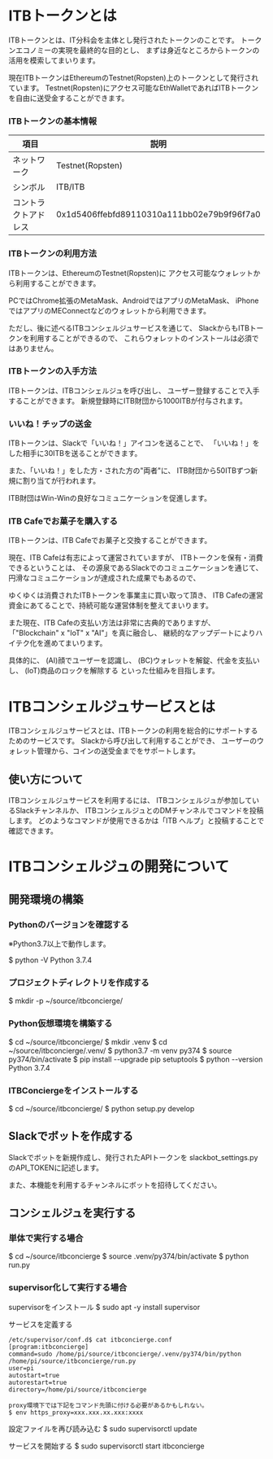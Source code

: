 ITBトークンとは
=============

ITBトークンとは、IT分科会を主体とし発行されたトークンのことです。
トークンエコノミーの実現を最終的な目的とし、
まずは身近なところからトークンの活用を模索してまいります。

現在ITBトークンはEthereumのTestnet(Ropsten)上のトークンとして発行されています。
Testnet(Ropsten)にアクセス可能なEthWalletであればITBトークンを自由に送受金することができます。

### ITBトークンの基本情報

項目 | 説明
------------- | -------------
ネットワーク | Testnet(Ropsten)
シンボル | ITB/ITB
コントラクトアドレス | 0x1d5406ffebfd89110310a111bb02e79b9f96f7a0

### ITBトークンの利用方法

ITBトークンは、EthereumのTestnet(Ropsten)に
アクセス可能なウォレットから利用することができます。

PCではChrome拡張のMetaMask、AndroidではアプリのMetaMask、
iPhoneではアプリのMEConnectなどのウォレットから利用できます。

ただし、後に述べるITBコンシェルジュサービスを通じて、
SlackからもITBトークンを利用することができるので、
これらウォレットのインストールは必須ではありません。

### ITBトークンの入手方法

ITBトークンは、ITBコンシェルジュを呼び出し、
ユーザー登録することで入手することができます。
新規登録時にITB財団から1000ITBが付与されます。

### いいね！チップの送金

ITBトークンは、Slackで「いいね！」アイコンを送ることで、
「いいね！」をした相手に30ITBを送ることができます。

また、「いいね！」をした方・された方の"両者"に、
ITB財団から50ITBずつ新規に割り当てが行われます。

ITB財団はWin-Winの良好なコミュニケーションを促進します。

### ITB Cafeでお菓子を購入する

ITBトークンは、ITB Cafeでお菓子と交換することができます。

現在、ITB Cafeは有志によって運営されていますが、
ITBトークンを保有・消費できるということは、
その源泉であるSlackでのコミュニケーションを通じて、
円滑なコミュニケーションが達成された成果でもあるので、

ゆくゆくは消費されたITBトークンを事業主に買い取って頂き、
ITB Cafeの運営資金にあてることで、持続可能な運営体制を整えてまいります。

また現在、ITB Cafeの支払い方法は非常に古典的でありますが、
「"Blockchain" x "IoT" x "AI"」を真に融合し、
継続的なアップデートによりハイテク化を進めてまいります。

具体的に、
(AI)顔でユーザーを認識し、
(BC)ウォレットを解錠、代金を支払いし、
(IoT)商品のロックを解除する
といった仕組みを目指します。

ITBコンシェルジュサービスとは
=============

ITBコンシェルジュサービスとは、ITBトークンの利用を総合的にサポートするためのサービスです。
Slackから呼び出して利用することができ、
ユーザーのウォレット管理から、コインの送受金までをサポートします。

使い方について
-------------

ITBコンシェルジュサービスを利用するには、
ITBコンシェルジュが参加しているSlackチャンネルか、
ITBコンシェルジュとのDMチャンネルでコマンドを投稿します。
どのようなコマンドが使用できるかは「ITB ヘルプ」と投稿することで確認できます。

ITBコンシェルジュの開発について
=============

開発環境の構築
-------------

### Pythonのバージョンを確認する

※Python3.7以上で動作します。

$ python -V
Python 3.7.4

### プロジェクトディレクトリを作成する

$ mkdir -p ~/source/itbconcierge/

### Python仮想環境を構築する

$ cd ~/source/itbconcierge/
$ mkdir .venv
$ cd ~/source/itbconcierge/.venv/
$ python3.7 -m venv py374
$ source py374/bin/activate
$ pip install --upgrade pip setuptools
$ python --version
Python 3.7.4

### ITBConciergeをインストールする

$ cd ~/source/itbconcierge/
$ python setup.py develop

Slackでボットを作成する
-------------

Slackでボットを新規作成し、発行されたAPIトークンを
slackbot_settings.pyのAPI_TOKENに記述します。

また、本機能を利用するチャンネルにボットを招待してください。

コンシェルジュを実行する
-------------

### 単体で実行する場合
$ cd ~/source/itbconcierge
$ source .venv/py374/bin/activate
$ python run.py

### supervisor化して実行する場合

supervisorをインストール
$ sudo apt -y install supervisor

サービスを定義する

```
/etc/supervisor/conf.d$ cat itbconcierge.conf 
[program:itbconcierge]
command=sudo /home/pi/source/itbconcierge/.venv/py374/bin/python /home/pi/source/itbconcierge/run.py
user=pi
autostart=true
autorestart=true
directory=/home/pi/source/itbconcierge
```

```
proxy環境下では下記をコマンド先頭に付ける必要があるかもしれない。
$ env https_proxy=xxx.xxx.xx.xxx:xxxx
```

設定ファイルを再び読み込む
$ sudo supervisorctl update

サービスを開始する
$ sudo supervisorctl start itbconcierge

